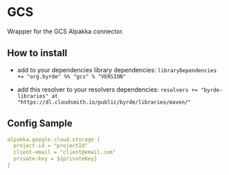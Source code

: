 # GCS

Wrapper for the GCS Alpakka connector.

## How to install

* add to your dependencies library dependencies:
```libraryDependencies += "org.byrde" %% "gcs" % "VERSION"```

* add this resolver to your resolvers dependencies:
```resolvers += "byrde-libraries" at "https://dl.cloudsmith.io/public/byrde/libraries/maven/"```

## Config Sample
```yaml
alpakka.google.cloud.storage {
  project-id = "projectId"
  client-email = "client@email.com"
  private-key = ${privateKey}
}
```